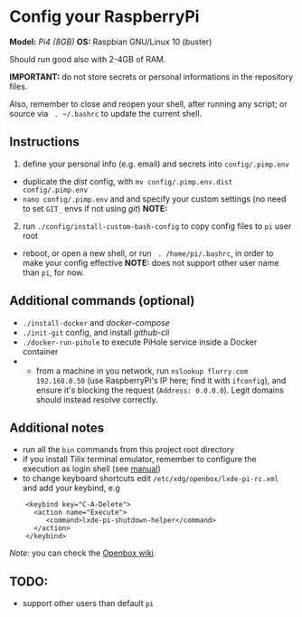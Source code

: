 # Config your RaspberryPi

**Model:** *Pi4 (8GB)*
**OS:** Raspbian GNU/Linux 10 (buster)

Should run good also with 2-4GB of RAM.

**IMPORTANT:** do not store secrets or personal informations in the repository files.

Also, remember to close and reopen your shell, after running any script; or source via ` . ~/.bashrc` to update the current shell.

## Instructions

1. define your personal info (e.g. email) and secrets into `config/.pimp.env`
- duplicate the *dist* config, with `mv config/.pimp.env.dist config/.pimp.env`
- `nano config/.pimp.env` and and specify your custom settings (no need to set `GIT_` envs if not using *git*)
**NOTE:** 

2. run `./config/install-custom-bash-config` to copy config files to `pi` user root
- reboot, or open a new shell, or run ` . /home/pi/.bashrc`, in order to make your config effective
**NOTE:** does not support other user name than `pi`, for now.

## Additional commands (optional)

* `./install-docker` and *docker-compose*
* `./init-git` config, and install *github-cli*
* `./docker-run-pihole` to execute PiHole service inside a Docker container
* * from a machine in you network, run `nslookup flurry.com 192.168.0.50` (use RaspberryPi's IP here; find it with `ifconfig`), and ensure it's blocking the request (`Address: 0.0.0.0`). Legit domains should instead resolve correctly.

## Additional notes

* run all the `bin` commands from this project root directory
* if you install Tilix terminal emulator, remember to configure the execution as login shell (see [manual](https://gnunn1.github.io/tilix-web/manual/vteconfig/#2-or-use-a-login-shell))
* to change keyboard shortcuts edit `/etc/xdg/openbox/lxde-pi-rc.xml` and add your keybind, e.g
```
    <keybind key="C-A-Delete">
      <action name="Execute">
         <command>lxde-pi-shutdown-helper</command>
      </action>
    </keybind>

```
*Note:* you can check the [Openbox wiki](http://openbox.org/wiki/Help:Bindings).

## TODO:

* support other users than default `pi`

